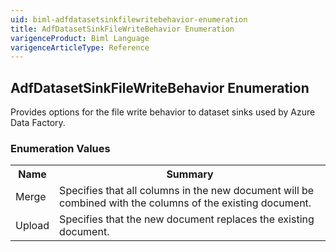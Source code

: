 ```yaml
---
uid: biml-adfdatasetsinkfilewritebehavior-enumeration
title: AdfDatasetSinkFileWriteBehavior Enumeration
varigenceProduct: Biml Language
varigenceArticleType: Reference
---
```


## AdfDatasetSinkFileWriteBehavior Enumeration<div class="LanguageSummary"><div class ="SummaryItem">Provides options for the file write behavior to dataset sinks used by Azure Data Factory.</div></div><div class="EnumValueGroup">### Enumeration Values<table id="EnumValue" class="MemberList"><tbody><tr><th class="MemberNameColumnHeader">Name</th><th class="MemberSummaryColumnHeader">Summary</th></tr><tr class="cd0"><td class="MemberName">Merge</td><td class="MemberSummary"><div class ="SummaryItem">Specifies that all columns in the new document will be combined with the columns of the existing document.</div> </td></tr><tr class="cd1"><td class="MemberName">Upload</td><td class="MemberSummary"><div class ="SummaryItem">Specifies that the new document replaces the existing document.</div> </td></tr></tbody></table></div>
